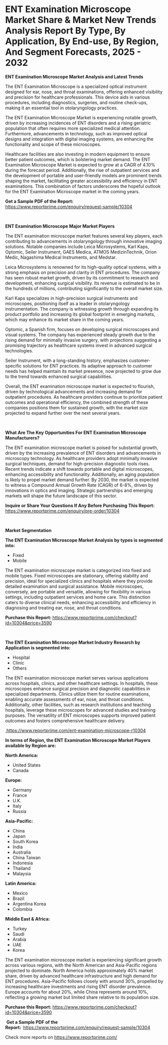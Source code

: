 <p><h1>ENT Examination Microscope Market Share & Market New Trends Analysis Report By Type, By Application, By End-use, By Region, And Segment Forecasts, 2025 - 2032</h1></p><p><strong>ENT Examination Microscope Market Analysis and Latest Trends</strong></p>
<p><p>The ENT Examination Microscope is a specialized optical instrument designed for ear, nose, and throat examinations, offering enhanced visibility and precision for healthcare professionals. This device aids in various procedures, including diagnostics, surgeries, and routine check-ups, making it an essential tool in otolaryngology practices.</p><p>The ENT Examination Microscope Market is experiencing notable growth, driven by increasing incidences of ENT disorders and a rising geriatric population that often requires more specialized medical attention. Furthermore, advancements in technology, such as improved optical designs and integration with digital imaging systems, are enhancing the functionality and scope of these microscopes. </p><p>Healthcare facilities are also investing in modern equipment to ensure better patient outcomes, which is bolstering market demand. The ENT Examination Microscope Market is expected to grow at a CAGR of 4.10% during the forecast period. Additionally, the rise of outpatient services and the development of portable and user-friendly models are prominent trends shaping the market, facilitating greater accessibility and efficiency in ENT examinations. This combination of factors underscores the hopeful outlook for the ENT Examination Microscope market in the coming years.</p></p>
<p><strong>Get a Sample PDF of the Report:&nbsp;</strong> <a href="https://www.reportprime.com/enquiry/request-sample/10304?utm_campaign=2099&utm_medium=2&utm_source=Github&utm_content=ia&utm_term=20032025&utm_id=ent-examination-microscope">https://www.reportprime.com/enquiry/request-sample/10304</a></p>
<p>&nbsp;</p>
<p><strong>ENT Examination Microscope Major Market Players</strong></p>
<p><p>The ENT examination microscope market features several key players, each contributing to advancements in otolaryngology through innovative imaging solutions. Notable companies include Leica Microsystems, Karl Kaps, Optomic, Seiler Instrument, GAES Medica, ATMOS MedizinTechnik, Orion Medic, Nagashima Medical Instruments, and Medstar.</p><p>Leica Microsystems is renowned for its high-quality optical systems, with a strong emphasis on precision and clarity in ENT procedures. The company has seen robust market growth, driven by its commitment to research and development, enhancing surgical visibility. Its revenue is estimated to be in the hundreds of millions, contributing significantly to the overall market size.</p><p>Karl Kaps specializes in high-precision surgical instruments and microscopes, positioning itself as a leader in otolaryngology instrumentation. The company is witnessing growth through expanding its product portfolio and increasing its global footprint in emerging markets, which may enhance its market share in the coming years.</p><p>Optomic, a Spanish firm, focuses on developing surgical microscopes and visual systems. The company has experienced steady growth due to the rising demand for minimally invasive surgery, with projections suggesting a promising trajectory as healthcare systems invest in advanced surgical technologies.</p><p>Seiler Instrument, with a long-standing history, emphasizes customer-specific solutions for ENT practices. Its adaptive approach to customer needs has helped maintain its market presence, now projected to grow due to the trend towards enhanced surgical capabilities.</p><p>Overall, the ENT examination microscope market is expected to flourish, driven by technological advancements and increasing demand for outpatient procedures. As healthcare providers continue to prioritize patient outcomes and operational efficiency, the combined strength of these companies positions them for sustained growth, with the market size projected to expand further over the next several years.</p></p>
<p>&nbsp;</p>
<p><strong>What Are The Key Opportunities For ENT Examination Microscope Manufacturers?</strong></p>
<p><p>The ENT examination microscope market is poised for substantial growth, driven by the increasing prevalence of ENT disorders and advancements in microscopy technology. As healthcare providers adopt minimally invasive surgical techniques, demand for high-precision diagnostic tools rises. Recent trends indicate a shift towards portable and digital microscopes, enhancing accessibility and functionality. Additionally, an aging population is likely to propel market demand further. By 2030, the market is expected to witness a Compound Annual Growth Rate (CAGR) of 6-8%, driven by innovations in optics and imaging. Strategic partnerships and emerging markets will shape the future landscape of this sector.</p></p>
<p><strong>Inquire or Share Your Questions If Any Before Purchasing This Report:</strong> <a href="https://www.reportprime.com/enquiry/pre-order/10304?utm_campaign=2099&utm_medium=2&utm_source=Github&utm_content=ia&utm_term=20032025&utm_id=ent-examination-microscope">https://www.reportprime.com/enquiry/pre-order/10304</a></p>
<p>&nbsp;</p>
<p><strong>Market Segmentation</strong></p>
<p><strong>The ENT Examination Microscope Market Analysis by types is segmented into:</strong></p>
<p><ul><li>Fixed</li><li>Mobile</li></ul></p>
<p><p>The ENT examination microscope market is categorized into fixed and mobile types. Fixed microscopes are stationary, offering stability and precision, ideal for specialized clinics and hospitals where they provide detailed examination and surgical assistance. Mobile microscopes, conversely, are portable and versatile, allowing for flexibility in various settings, including outpatient services and home care. This distinction caters to diverse clinical needs, enhancing accessibility and efficiency in diagnosing and treating ear, nose, and throat conditions.</p></p>
<p><strong>Purchase this Report:&nbsp;</strong><a href="https://www.reportprime.com/checkout?id=10304&price=3590&utm_campaign=2099&utm_medium=2&utm_source=Github&utm_content=ia&utm_term=20032025&utm_id=ent-examination-microscope">https://www.reportprime.com/checkout?id=10304&price=3590</a></p>
<p>&nbsp;</p>
<p><strong>The ENT Examination Microscope Market Industry Research by Application is segmented into:</strong></p>
<p><ul><li>Hospital</li><li>Clinic</li><li>Others</li></ul></p>
<p><p>The ENT examination microscope market serves various applications across hospitals, clinics, and other healthcare settings. In hospitals, these microscopes enhance surgical precision and diagnostic capabilities in specialized departments. Clinics utilize them for routine examinations, enabling accurate assessments of ear, nose, and throat conditions. Additionally, other facilities, such as research institutions and teaching hospitals, leverage these microscopes for advanced studies and training purposes. The versatility of ENT microscopes supports improved patient outcomes and fosters comprehensive healthcare delivery.</p></p>
<p><a href="https://www.reportprime.com/ent-examination-microscope-r10304?utm_campaign=2099&utm_medium=2&utm_source=Github&utm_content=ia&utm_term=20032025&utm_id=ent-examination-microscope">&nbsp;https://www.reportprime.com/ent-examination-microscope-r10304</a></p>
<p><strong>In terms of Region, the ENT Examination Microscope Market Players available by Region are:</strong></p>
<p>
    <p> <strong> North America: </strong>
        <ul>
            <li>United States</li>
            <li>Canada</li>
        </ul>
        </p> 
    <p> <strong> Europe: </strong>
        <ul>
            <li>Germany</li>
            <li>France</li>
            <li>U.K.</li>
            <li>Italy</li>
            <li>Russia</li>
        </ul>
        </p> 
    <p> <strong> Asia-Pacific: </strong>
        <ul>
            <li>China</li>
            <li>Japan</li>
            <li>South Korea</li>
            <li>India</li>
            <li>Australia</li>
            <li>China Taiwan</li>
            <li>Indonesia</li>
            <li>Thailand</li>
            <li>Malaysia</li>
        </ul>
        </p> 
    <p> <strong> Latin America: </strong>
        <ul>
            <li>Mexico</li>
            <li>Brazil</li>
            <li>Argentina Korea</li>
            <li>Colombia</li>
        </ul>
        </p> 
    <p> <strong> Middle East & Africa: </strong>
        <ul>
            <li>Turkey</li>
            <li>Saudi</li>
            <li>Arabia</li>
            <li>UAE</li>
            <li>Korea</li>
        </ul>
    </p>
    </p>
<p><p>The ENT examination microscope market is experiencing significant growth across various regions, with the North American and Asia-Pacific regions projected to dominate. North America holds approximately 40% market share, driven by advanced healthcare infrastructure and high demand for ENT procedures. Asia-Pacific follows closely with around 30%, propelled by increasing healthcare investments and rising ENT disorder prevalence. Europe accounts for about 20%, while China represents around 10%, reflecting a growing market but limited share relative to its population size.</p></p>
<p><strong>Purchase this Report: </strong><a href="https://www.reportprime.com/checkout?id=10304&price=3590&utm_campaign=2099&utm_medium=2&utm_source=Github&utm_content=ia&utm_term=20032025&utm_id=ent-examination-microscope">https://www.reportprime.com/checkout?id=10304&price=3590</a></p>
<p>&nbsp;<strong>Get a Sample PDF of the Report:&nbsp;&nbsp;</strong><a href="https://www.reportprime.com/enquiry/request-sample/10304?utm_campaign=2099&utm_medium=2&utm_source=Github&utm_content=ia&utm_term=20032025&utm_id=ent-examination-microscope">https://www.reportprime.com/enquiry/request-sample/10304</a></p>
<p><strong></strong></p>
<p>Check more reports on <a href="https://www.reportprime.com/?utm_campaign=2099&utm_medium=2&utm_source=Github&utm_content=ia&utm_term=20032025&utm_id=ent-examination-microscope">https://www.reportprime.com/</a></p>